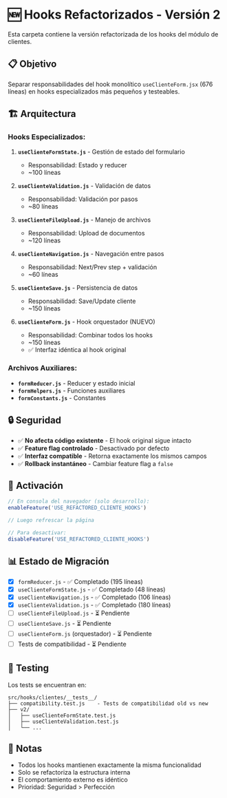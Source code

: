 # 🆕 Hooks Refactorizados - Versión 2

Esta carpeta contiene la versión refactorizada de los hooks del módulo de clientes.

## 📋 Objetivo

Separar responsabilidades del hook monolítico `useClienteForm.jsx` (676 líneas) en hooks especializados más pequeños y testeables.

## 🏗️ Arquitectura

### Hooks Especializados:

1. **`useClienteFormState.js`** - Gestión de estado del formulario
   - Responsabilidad: Estado y reducer
   - ~100 líneas

2. **`useClienteValidation.js`** - Validación de datos
   - Responsabilidad: Validación por pasos
   - ~80 líneas

3. **`useClienteFileUpload.js`** - Manejo de archivos
   - Responsabilidad: Upload de documentos
   - ~120 líneas

4. **`useClienteNavigation.js`** - Navegación entre pasos
   - Responsabilidad: Next/Prev step + validación
   - ~60 líneas

5. **`useClienteSave.js`** - Persistencia de datos
   - Responsabilidad: Save/Update cliente
   - ~150 líneas

6. **`useClienteForm.js`** - Hook orquestador (NUEVO)
   - Responsabilidad: Combinar todos los hooks
   - ~150 líneas
   - ✅ Interfaz idéntica al hook original

### Archivos Auxiliares:

- **`formReducer.js`** - Reducer y estado inicial
- **`formHelpers.js`** - Funciones auxiliares
- **`formConstants.js`** - Constantes

## 🔒 Seguridad

- ✅ **No afecta código existente** - El hook original sigue intacto
- ✅ **Feature flag controlado** - Desactivado por defecto
- ✅ **Interfaz compatible** - Retorna exactamente los mismos campos
- ✅ **Rollback instantáneo** - Cambiar feature flag a `false`

## 🚀 Activación

```javascript
// En consola del navegador (solo desarrollo):
enableFeature('USE_REFACTORED_CLIENTE_HOOKS')

// Luego refrescar la página

// Para desactivar:
disableFeature('USE_REFACTORED_CLIENTE_HOOKS')
```

## 📊 Estado de Migración

- [x] `formReducer.js` - ✅ Completado (195 líneas)
- [x] `useClienteFormState.js` - ✅ Completado (48 líneas)
- [x] `useClienteNavigation.js` - ✅ Completado (106 líneas)
- [x] `useClienteValidation.js` - ✅ Completado (180 líneas)
- [ ] `useClienteFileUpload.js` - ⏳ Pendiente
- [ ] `useClienteSave.js` - ⏳ Pendiente
- [ ] `useClienteForm.js` (orquestador) - ⏳ Pendiente
- [ ] Tests de compatibilidad - ⏳ Pendiente

## 🧪 Testing

Los tests se encuentran en:
```
src/hooks/clientes/__tests__/
├── compatibility.test.js    - Tests de compatibilidad old vs new
├── v2/
│   ├── useClienteFormState.test.js
│   ├── useClienteValidation.test.js
│   └── ...
```

## 📝 Notas

- Todos los hooks mantienen exactamente la misma funcionalidad
- Solo se refactoriza la estructura interna
- El comportamiento externo es idéntico
- Prioridad: Seguridad > Perfección
